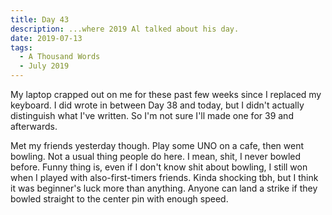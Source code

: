 ```yaml
---
title: Day 43
description: ...where 2019 Al talked about his day.
date: 2019-07-13
tags:
  - A Thousand Words
  - July 2019
---
```


My laptop crapped out on me for these past few weeks since I replaced my keyboard. I did wrote in between Day 38 and today, but I didn't actually distinguish what I've written. So I'm not sure I'll made one for 39 and afterwards. 

Met my friends yesterday though. Play some UNO on a cafe, then went bowling. Not a usual thing people do here. I mean, shit, I never bowled before. Funny thing is, even if I don't know shit about bowling, I still won when I played with also-first-timers friends. Kinda shocking tbh, but I think it was beginner's luck more than anything. Anyone can land a strike if they bowled straight to the center pin with enough speed.
